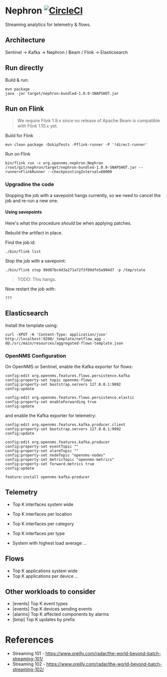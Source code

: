 # Nephron [![CircleCI](https://circleci.com/gh/OpenNMS/nephron/tree/master.svg?style=svg)](https://circleci.com/gh/OpenNMS/nephron/tree/master)

Streaming analytics for telemetry & flows.

## Architecture

Sentinel -> Kafka -> Nephron / Beam / Flink -> Elasticsearch

## Run directly

Build & run:
```
mvn package
java -jar target/nephron-bundled-1.0.0-SNAPSHOT.jar
```

## Run on Flink

>  We require Flink 1.9.x since no release of Apache Beam is compatible with Flink 1.10.x yet.

Build for Flink
```
mvn clean package -DskipTests -Pflink-runner -P '!direct-runner'
```

Run on Flink
```
bin/flink run -c org.opennms.nephron.Nephron /root/git/nephron/target/nephron-bundled-1.0.0-SNAPSHOT.jar --runner=FlinkRunner --checkpointingInterval=60000
```

### Upgradine the code

Stopping the job with a savepoint hangs currently, so we need to cancel the job and re-run a new one.

#### Using savepoints

Here's what the procedure *should* be when applying patches.

Rebuild the artifact in place.

Find the job id:
```
./bin/flink list
```

Stop the job with a savepoint:
```
./bin/flink stop 99d87bc4d3a271a72f3f89dfe5a904d7 -p /tmp/state
```

> TODO: This hangs.

Now restart the job with:
```
???
```

## Elasticsearch

Install the template using:
```
curl -XPUT -H 'Content-Type: application/json' http://localhost:9200/_template/netflow_agg -d@./src/main/resources/aggregated-flows-template.json
```

### OpenNMS Configuration

On OpenNMS or Sentinel, enable the Kafka exporter for flows:
```
config:edit org.opennms.features.flows.persistence.kafka
config:property-set topic opennms-flows
config:property-set bootstrap.servers 127.0.0.1:9092
config:update

config:edit org.opennms.features.flows.persistence.elastic
config:property-set enableForwarding true
config:update
```

and enable the Kafka exporter for telemetry:
```
config:edit org.opennms.features.kafka.producer.client
config:property-set bootstrap.servers 127.0.0.1:9092
config:update

config:edit org.opennms.features.kafka.producer
config:property-set eventTopic ""
config:property-set alarmTopic ""
config:property-set nodeTopic "opennms-nodes"
config:property-set metricTopic "opennms-metrics"
config:property-set forward.metrics true
config:update

feature:install opennms-kafka-producer
```

## Telemetry

* Top K interfaces system wide
* Top K interfaces per location
* Top K interfaces per category
* Top K interfaces per type

* System with highest load average
...

## Flows

* Top K applications system wide
* Top K applications per device
...

## Other workloads to consider

* [events] Top K event types
* [events] Top K devices sending events
* [alarms] Top K affected components by alarms
* [bmp] Top K updates by prefix

# References

* Streaming 101 - https://www.oreilly.com/radar/the-world-beyond-batch-streaming-101/
* Streaming 102 - https://www.oreilly.com/radar/the-world-beyond-batch-streaming-102/

